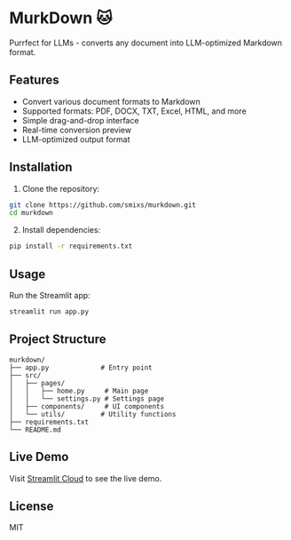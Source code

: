 # MurkDown 🐱

Purrfect for LLMs - converts any document into LLM-optimized Markdown format.

## Features

- Convert various document formats to Markdown  
- Supported formats: PDF, DOCX, TXT, Excel, HTML, and more  
- Simple drag-and-drop interface  
- Real-time conversion preview  
- LLM-optimized output format  

## Installation

1. Clone the repository:
```bash
git clone https://github.com/smixs/murkdown.git
cd murkdown
```

2. Install dependencies:
```bash
pip install -r requirements.txt
```

## Usage

Run the Streamlit app:

```bash
streamlit run app.py
```

## Project Structure
```
murkdown/
├── app.py             # Entry point
├── src/
│   ├── pages/
│   │   ├── home.py     # Main page
│   │   └── settings.py # Settings page
│   ├── components/     # UI components
│   └── utils/         # Utility functions
├── requirements.txt
└── README.md
```

## Live Demo

Visit [Streamlit Cloud](https://murkdown.streamlit.app/) to see the live demo.

## License

MIT

